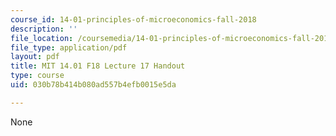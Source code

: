 ```yaml
---
course_id: 14-01-principles-of-microeconomics-fall-2018
description: ''
file_location: /coursemedia/14-01-principles-of-microeconomics-fall-2018/030b78b414b080ad557b4efb0015e5da_MIT14_01F18_handout17.pdf
file_type: application/pdf
layout: pdf
title: MIT 14.01 F18 Lecture 17 Handout
type: course
uid: 030b78b414b080ad557b4efb0015e5da

---
```

None